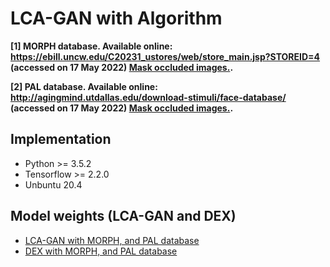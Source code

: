 # LCA-GAN with Algorithm

**[1] MORPH database. Available online: https://ebill.uncw.edu/C20231_ustores/web/store_main.jsp?STOREID=4 (accessed on 17 May 2022) [Mask occluded images.](https://drive.google.com/drive/folders/1hpjOsNnYlJrmtLubXITAw8y3Z-10vWvC?usp=share_link).**
<br/>

**[2] PAL database. Available online: http://agingmind.utdallas.edu/download-stimuli/face-database/ (accessed on 17 May 2022) [Mask occluded images.](https://drive.google.com/drive/folders/1hpjOsNnYlJrmtLubXITAw8y3Z-10vWvC?usp=share_link).**
<br/>

## Implementation
* Python >= 3.5.2
* Tensorflow >= 2.2.0
* Unbuntu 20.4

## Model weights (LCA-GAN and DEX)
* [LCA-GAN with MORPH, and PAL database](https://drive.google.com/drive/folders/1PRyRfpB6-Im0-Jz5IEy2r-qqu5s-yg98?usp=share_link)
* [DEX with MORPH, and PAL database](https://drive.google.com/drive/folders/1hpjOsNnYlJrmtLubXITAw8y3Z-10vWvC?usp=share_link)
